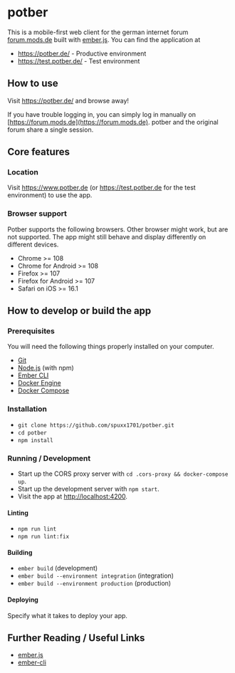 # potber

This is a mobile-first web client for the german internet forum [forum.mods.de](https://foru.mods.de) built with [ember.js](https://emberjs.com/). You can find the application at

- https://potber.de/ - Productive environment
- https://test.potber.de/ - Test environment

## How to use

Visit https://potber.de/ and browse away!

If you have trouble logging in, you can simply log in manually on [https://forum.mods.de](https://forum.mods.de). potber and the original forum share a single session.

## Core features

### Location

Visit https://www.potber.de (or https://test.potber.de for the test environment) to use the app.

### Browser support

Potber supports the following browsers. Other browser might work, but are not supported. The app might still behave and display differently on different devices.

- Chrome >= 108
- Chrome for Android >= 108
- Firefox >= 107
- Firefox for Android >= 107
- Safari on iOS >= 16.1

## How to develop or build the app

### Prerequisites

You will need the following things properly installed on your computer.

- [Git](https://git-scm.com/)
- [Node.js](https://nodejs.org/) (with npm)
- [Ember CLI](https://cli.emberjs.com/release/)
- [Docker Engine](https://docs.docker.com/engine/release-notes/)
- [Docker Compose](https://docs.docker.com/compose/release-notes/)

### Installation

- `git clone https://github.com/spuxx1701/potber.git`
- `cd potber`
- `npm install`

### Running / Development

- Start up the CORS proxy server with `cd .cors-proxy && docker-compose up`.
- Start up the development server with `npm start`.
- Visit the app at [http://localhost:4200](http://localhost:4200).

#### Linting

- `npm run lint`
- `npm run lint:fix`

#### Building

- `ember build` (development)
- `ember build --environment integration` (integration)
- `ember build --environment production` (production)

#### Deploying

Specify what it takes to deploy your app.

## Further Reading / Useful Links

- [ember.js](https://emberjs.com/)
- [ember-cli](https://cli.emberjs.com/release/)
